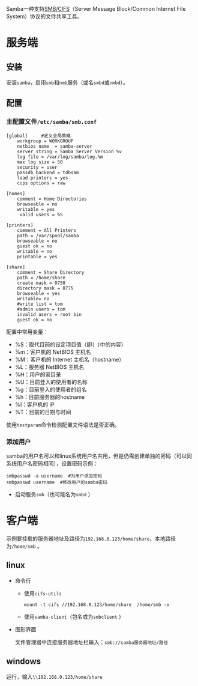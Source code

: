 Samba一种支持[SMB/CIFS](https://zh.wikipedia.org/wiki/%E4%BC%BA%E6%9C%8D%E5%99%A8%E8%A8%8A%E6%81%AF%E5%8D%80%E5%A1%8A)（Server Message Block/Common Internet File System）协议的文件共享工具。

# 服务端

## 安装

安装`samba`，启用`smb`和`nmb`服务（或名`smbd`或`nmbd`）。

## 配置

### 主配置文件`/etc/samba/smb.conf`

```shell
[global]     #定义全局策略
    workgroup = WORKGROUP
    netbios name  = samba-server
    server string = Samba Server Version %v
    log file = /var/log/samba/log.%m
    max log size = 50
    security = user
    passdb backend = tdbsam
    load printers = yes
    cups options = raw
    
[homes]
    comment = Home Directories
    browseable = no
    writable = yes
     valid users = %S
    
[printers]
    comment = All Printers
    path = /var/spool/samba
    browseable = no
    guest ok = no
    writable = no
    printable = yes
    
[share]
    comment = Share Directory
    path = /home/share
    create mask = 0750
    directory mask = 0775
    browseable = yes 
    writable= no
    #write list = tom
    #admin users = tom
    invalid users = root bin
    guest ok = no
```

配置中常用变量：

- %S：取代目前的设定项目值（即`[ ]`中的内容）
- %m：客户机的 NetBIOS 主机名
- %M：客户机的 Internet  主机名（hostname）
- %L：服务器 NetBIOS 主机名
- %H：用户的家目录
- %U：目前登入的使用者的名称
- %g：目前登入的使用者的组名
- %h：目前服务器的hostname
- %I：客户机的 IP
- %T：目前的日期与时间

使用`testparam`命令检测配置文件语法是否正确。

### 添加用户

samba的用户名可以和linux系统用户名共用，但是仍需创建单独的密码（可以同系统用户名密码相同），设置密码示例：

```shell
smbpasswd -a username  #为用户添加密码
smbpasswd username  #修改用户的samba密码
```

- 启动服务`smb`（也可能名为`smbd` ）

# 客户端

示例要挂载的服务器地址及路径为`192.168.0.123/home/share`，本地路径为`/home/smb` 。

## linux

- 命令行

  - 使用`cifs-utils`

    ```shell
    mount -t cifs //192.168.0.123/home/share  /home/smb -o 
    ```

  - 使用`samba-client`（包名或为`smbclient` ）


- 图形界面

  文件管理器中连接服务器地址栏输入：`smb://samba服务器地址/路径`


## windows

运行，输入`\\192.168.0.123/home/share`